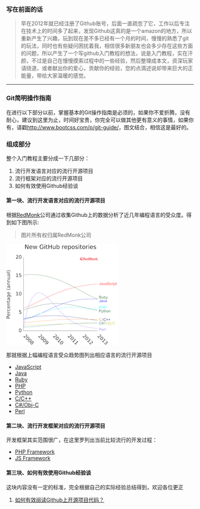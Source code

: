 ### 写在前面的话

> 早在2012年就已经注册了Github账号，后面一直疏忽了它，工作以后专注在技术上的时间多了起来，发现Github这真的是一个amazon的地方，所以重新产生了兴趣，玩到现在差不多已经有一个月的时间，慢慢的熟悉了git的玩法，同时也有些疑问困扰着我，相信很多新朋友也会多少存在这些方面的问题，所以产生了一个写github入门教程的想法，说是入门教程，实在汗颜，不过是自己在慢慢摸索过程中的一些经验，然后整理成本文，资深玩家请绕道，或者献出你的爱心，贡献你的经验，您的点滴述说却带来巨大的正能量，带给大家温暖的感觉。

---

### Git简明操作指南
在进行以下部分以前，掌握基本的Git操作指南是必须的，如果你不爱折腾，没有耐心，建议到这里为止，时间好宝贵，你完全可以做其他更有意义的事情，如果你有，请戳<http://www.bootcss.com/p/git-guide/>，图文结合，相信这是最好的。


### 组成部分

整个入门教程主要分成一下几部分：

1. 流行开发语言对应的流行开源项目
2. 流行框架对应的流行开源项目
3. 如何有效使用Github经验谈 

#### 第一块、流行开发语言对应的流行开源项目
根据[RedMonk](http://redmonk.com/dberkholz/2014/05/02/github-language-trends-and-the-fragmenting-landscape/)公司通过收集Github上的数据分析了近几年编程语言的受众度。得到如下图所示:
> 图片所有权归属RedMonk公司

![Code](/images/code-rank-2.png)

那就根据上幅编程语言受众趋势图列出相应语言的流行开源项目

- [JavaScript](javascript.md)
- [Java](java.md)
- [Ruby](ruby.md)
- [PHP](php.md)
- [Python](python.md)
- [C/C++](c-c_plus.md)
- [C#/Obj-C](obj-c.md)
- [Perl](perl.md)

#### 第二块、流行开发框架对应的流行开源项目
开发框架其实范围很广，在这里罗列出当前比较流行的开发过程：

- [PHP Framework](php-framework.md)
- [JS Framework](js-framework.md)

#### 第三块、如何有效使用Github经验谈
这块内容没有一定的标准，完全根据自己的实际经验总结得到，欢迎各位更正

1. [如何有效阅读Github上开源项目代码？](http://www.zhihu.com/question/26480537)


